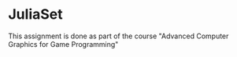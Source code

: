 # JuliaSet
This assignment is done as part of the course "Advanced Computer Graphics for Game Programming"
